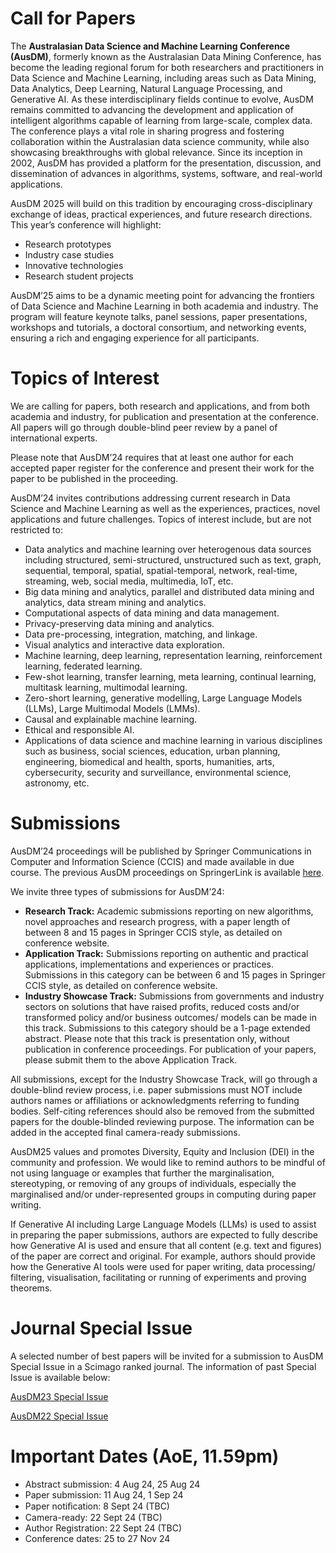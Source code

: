 # Call for Papers

The **Australasian Data Science and Machine Learning Conference (AusDM)**, formerly known as the Australasian Data Mining Conference, has become the leading regional forum for both researchers and practitioners in Data Science and Machine Learning, including areas such as Data Mining, Data Analytics, Deep Learning, Natural Language Processing, and Generative AI. As these interdisciplinary fields continue to evolve, AusDM remains committed to advancing the development and application of intelligent algorithms capable of learning from large-scale, complex data. The conference plays a vital role in sharing progress and fostering collaboration within the Australasian data science community, while also showcasing breakthroughs with global relevance. Since its inception in 2002, AusDM has provided a platform for the presentation, discussion, and dissemination of advances in algorithms, systems, software, and real-world applications. 

AusDM 2025 will build on this tradition by encouraging cross-disciplinary exchange of ideas, practical experiences, and future research directions. This year’s conference will highlight: 
- Research prototypes 
- Industry case studies 
- Innovative technologies 
- Research student projects 

AusDM’25 aims to be a dynamic meeting point for advancing the frontiers of Data Science and Machine Learning in both academia and industry. The program will feature keynote talks, panel sessions, paper presentations, workshops and tutorials, a doctoral consortium, and networking events, ensuring a rich and engaging experience for all participants. 


# Topics of Interest

We are calling for papers, both research and applications, and from both academia and industry, for publication and presentation at the conference. All papers will go through double-blind peer review by a panel of international experts.

Please note that AusDM’24 requires that at least one author for each accepted paper register for the conference and present their work for the paper to be published in the proceeding.

AusDM’24 invites contributions addressing current research in Data Science and Machine Learning as well as the experiences, practices, novel applications and future challenges. Topics of interest include, but are not restricted to:

- Data analytics and machine learning over heterogenous data sources including structured, semi-structured, unstructured such as text, graph, sequential, temporal, spatial, spatial-temporal, network, real-time, streaming, web, social media, multimedia, IoT, etc. 
- Big data mining and analytics, parallel and distributed data mining and analytics, data stream mining and analytics. 
- Computational aspects of data mining and data management. 
- Privacy-preserving data mining and analytics. 
- Data pre-processing, integration, matching, and linkage. 
- Visual analytics and interactive data exploration. 
- Machine learning, deep learning, representation learning, reinforcement learning, federated learning. 
- Few-shot learning, transfer learning, meta learning, continual learning, multitask learning, multimodal learning. 
- Zero-short learning, generative modelling, Large Language Models (LLMs), Large Multimodal Models (LMMs). 
- Causal and explainable machine learning. 
- Ethical and responsible AI. 
- Applications of data science and machine learning in various disciplines such as business, social sciences, education, urban planning, engineering, biomedical and health, sports, humanities, arts, cybersecurity, security and surveillance, environmental science, astronomy, etc. 

# Submissions


AusDM’24 proceedings will be published by Springer Communications in Computer and Information Science (CCIS) and made available in due course. The previous AusDM proceedings on SpringerLink is available [here](https://link.springer.com/conference/ausdm).

We invite three types of submissions for AusDM’24:

- **Research Track:** Academic submissions reporting on new algorithms, novel approaches and research progress, with a paper length of between 8 and 15 pages in Springer CCIS style, as detailed on conference website.
- **Application Track:** Submissions reporting on authentic and practical applications, implementations and experiences or practices. Submissions in this category can be between 6 and 15 pages in Springer CCIS style, as detailed on conference website.
- **Industry Showcase Track:** Submissions from governments and industry sectors on solutions that have raised profits, reduced costs and/or transformed policy and/or business outcomes/ models can be made in this track. Submissions to this category should be a 1-page extended abstract. Please note that this track is presentation only, without publication in conference proceedings. For publication of your papers, please submit them to the above Application Track.

All submissions, except for the Industry Showcase Track, will go through a double-blind review process, i.e. paper submissions must NOT include authors names or affiliations or acknowledgments referring to funding bodies. Self-citing references should also be removed from the submitted papers for the double-blinded reviewing purpose. The information can be added in the accepted final camera-ready submissions.

AusDM25 values and promotes Diversity, Equity and Inclusion (DEI) in the community and profession. We would like to remind authors to be mindful of not using language or examples that further the marginalisation, stereotyping, or removing of any groups of individuals, especially the marginalised and/or under-represented groups in computing during paper writing.

If Generative AI including Large Language Models (LLMs) is used to assist in preparing the paper submissions, authors are expected to fully describe how Generative AI is used and ensure that all content (e.g. text and figures) of the paper are correct and original. For example, authors should provide how the Generative AI tools were used for paper writing, data processing/ filtering, visualisation, facilitating or running of experiments and proving theorems.

# Journal Special Issue

A selected number of best papers will be invited for a submission to AusDM Special Issue in a Scimago ranked journal. The information of past Special Issue is available below: 

[AusDM23 Special Issue](https://link.springer.com/collections/feciibbfdd)

[AusDM22 Special Issue](https://link.springer.com/article/10.1007/s41019-024-00247-w) 



# Important Dates (AoE, 11.59pm)

- Abstract submission: 4 Aug 24, 25 Aug 24
- Paper submission: 11 Aug 24, 1 Sep 24
- Paper notiﬁcation: 8 Sept 24 (TBC)
- Camera-ready: 22 Sept 24 (TBC)
- Author Registration: 22 Sept 24 (TBC)
- Conference dates: 25 to 27 Nov 24